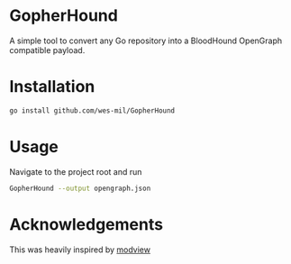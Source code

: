 # GopherHound
A simple tool to convert any Go repository into a BloodHound OpenGraph compatible payload.

# Installation
```bash
go install github.com/wes-mil/GopherHound
```

# Usage
Navigate to the project root and run
```bash
GopherHound --output opengraph.json
```

# Acknowledgements
This was heavily inspired by [modview](https://github.com/bayraktugrul/modview/tree/main)